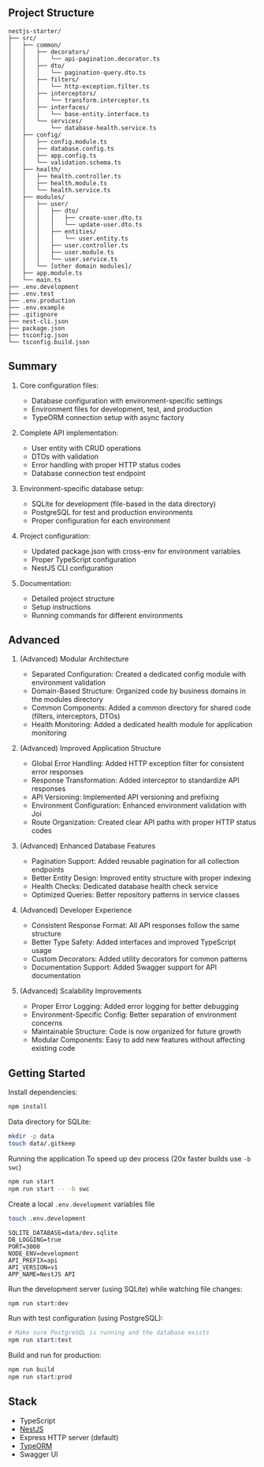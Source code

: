 ## Project Structure
```shell
nestjs-starter/
├── src/
│   ├── common/
│   │   ├── decorators/
│   │   │   └── api-pagination.decorator.ts
│   │   ├── dto/
│   │   │   └── pagination-query.dto.ts
│   │   ├── filters/
│   │   │   └── http-exception.filter.ts
│   │   ├── interceptors/
│   │   │   └── transform.interceptor.ts
│   │   ├── interfaces/
│   │   │   └── base-entity.interface.ts
│   │   └── services/
│   │       └── database-health.service.ts
│   ├── config/
│   │   ├── config.module.ts
│   │   ├── database.config.ts
│   │   ├── app.config.ts
│   │   └── validation.schema.ts
│   ├── health/
│   │   ├── health.controller.ts
│   │   ├── health.module.ts
│   │   └── health.service.ts
│   ├── modules/
│   │   ├── user/
│   │   │   ├── dto/
│   │   │   │   ├── create-user.dto.ts
│   │   │   │   └── update-user.dto.ts
│   │   │   ├── entities/
│   │   │   │   └── user.entity.ts
│   │   │   ├── user.controller.ts
│   │   │   ├── user.module.ts
│   │   │   └── user.service.ts
│   │   └── [other domain modules]/
│   ├── app.module.ts
│   └── main.ts
├── .env.development
├── .env.test
├── .env.production
├── .env.example
├── .gitignore
├── nest-cli.json
├── package.json
├── tsconfig.json
└── tsconfig.build.json
```

## Summary
1. Core configuration files:
   - Database configuration with environment-specific settings 
   - Environment files for development, test, and production 
   - TypeORM connection setup with async factory

2. Complete API implementation:
   - User entity with CRUD operations
   - DTOs with validation 
   - Error handling with proper HTTP status codes 
   - Database connection test endpoint

3. Environment-specific database setup:
   - SQLite for development (file-based in the data directory)
   - PostgreSQL for test and production environments 
   - Proper configuration for each environment

4. Project configuration:
   - Updated package.json with cross-env for environment variables 
   - Proper TypeScript configuration 
   - NestJS CLI configuration

5. Documentation:
   - Detailed project structure 
   - Setup instructions 
   - Running commands for different environments

## Advanced

1. (Advanced) Modular Architecture
   - Separated Configuration: Created a dedicated config module with environment validation 
   - Domain-Based Structure: Organized code by business domains in the modules directory 
   - Common Components: Added a common directory for shared code (filters, interceptors, DTOs)
   - Health Monitoring: Added a dedicated health module for application monitoring

2. (Advanced) Improved Application Structure
   - Global Error Handling: Added HTTP exception filter for consistent error responses 
   - Response Transformation: Added interceptor to standardize API responses 
   - API Versioning: Implemented API versioning and prefixing 
   - Environment Configuration: Enhanced environment validation with Joi 
   - Route Organization: Created clear API paths with proper HTTP status codes

3. (Advanced) Enhanced Database Features
   - Pagination Support: Added reusable pagination for all collection endpoints 
   - Better Entity Design: Improved entity structure with proper indexing 
   - Health Checks: Dedicated database health check service 
   - Optimized Queries: Better repository patterns in service classes

4. (Advanced) Developer Experience
   - Consistent Response Format: All API responses follow the same structure 
   - Better Type Safety: Added interfaces and improved TypeScript usage 
   - Custom Decorators: Added utility decorators for common patterns 
   - Documentation Support: Added Swagger support for API documentation

5. (Advanced) Scalability Improvements
   - Proper Error Logging: Added error logging for better debugging 
   - Environment-Specific Config: Better separation of environment concerns 
   - Maintainable Structure: Code is now organized for future growth 
   - Modular Components: Easy to add new features without affecting existing code

## Getting Started

Install dependencies:

```bash
npm install
```

Data directory for SQLite:

```bash
mkdir -p data
touch data/.gitkeep
```
Running the application
To speed up dev process (20x faster builds use `-b swc`)

```bash
npm run start
npm run start -- -b swc 
```

Create a local `.env.development` variables file
```bash
touch .env.development
```
```text
SQLITE_DATABASE=data/dev.sqlite
DB_LOGGING=true
PORT=3000
NODE_ENV=development
API_PREFIX=api
API_VERSION=v1
APP_NAME=NestJS API
```

Run the development server (using SQLite) while watching file changes:

```bash
npm run start:dev
```

Run with test configuration (using PostgreSQL):

```bash
# Make sure PostgreSQL is running and the database exists
npm run start:test
```

Build and run for production:

```bash
npm run build
npm run start:prod
```

## Stack
- TypeScript
- [NestJS](https://docs.nestjs.com/)
- Express HTTP server (default)
- [TypeORM](https://typeorm.io/)
- Swagger UI